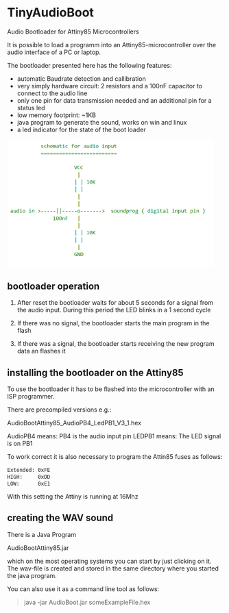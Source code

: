 # TinyAudioBoot

Audio Bootloader for Attiny85 Microcontrollers

It is possible to load a programm into an Attiny85-microcontroller over the audio interface of a PC or laptop.

The bootloader presented here has the following features:

- automatic Baudrate detection and callibration
- very simply hardware circuit: 2 resistors and a 100nF capacitor to connect to the audio line
- only one pin for data transmission needed and an additional pin for a status led
- low memory footprint: ~1KB
- java program to generate the sound, works on win and linux
- a led indicator for the state of the boot loader

<p align="left">
  <img src="/doc/audioInputSchematic.PNG" width="480"/>
</p>

## bootloader operation

1. After reset the bootloader waits for about 5 seconds for a signal from the audio input. 
   During this period the LED blinks in a 1 second cycle
   
2. If there was no signal, the bootloader starts the main program in the flash 

3. If there was a signal, the bootloader starts receiving the new program data an flashes it

## installing the bootloader on the Attiny85

To use the bootloader it has to be flashed into the microcontroller with an ISP programmer.

There are precompiled versions e.g.:

AudioBootAttiny85_AudioPB4_LedPB1_V3_1.hex

AudioPB4 means: PB4 is the audio input pin
LEDPB1 means: The LED signal is on PB1

To work correct it is also necessary to program the Attin85 fuses as follows:

	Extended: 0xFE
	HIGH:     0xDD
	LOW:      0xE1

With this setting the Attiny is running at 16Mhz
	
## creating the WAV sound

There is a Java Program

AudioBootAttiny85.jar

which on the most operating systems you can start by just clicking on it. 
The wav-file is created and stored in the same directory where you started the java program. 

You can also use it as a command line tool as follows:

> java -jar AudioBoot.jar someExampleFile.hex





